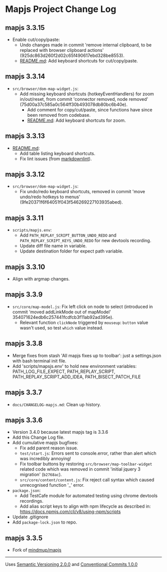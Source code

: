 # Mapjs Project Change Log

## mapjs 3.3.15

- Enable cut/copy/paste:
  - Undo changes made in commit 'remove internal clipboard, to be replaced with browser clipboard actions' (925dc863d260f2d02c65f490617ebd328be8553).
  - [README.md](README.md): Add keyboard shortcuts for cut/copy/paste.

## mapjs 3.3.14

- `src/browser/dom-map-widget.js`:
  - Add missing keyboard shortcuts (hotkeyEventHandlers) for zoom in/out/reset, from commit 'connector removed, node removed' (75d00a37c585a0c564ff30b493078db80bc6b40e).
    - Add comment for copy/cut/paste, since functions have since been removed from codebase.
    - [README.md](README.md): Add keyboard shortcuts for zoom.

## mapjs 3.3.13

- [README.md](README.md):
  - Add table listing keyboard shortcuts.
  - Fix lint issues (from [markdownlint](https://marketplace.visualstudio.com/items?itemName=DavidAnson.vscode-markdownlint)).

## mapjs 3.3.12

- `src/browser/dom-map-widget.js`:
  - Fix undo/redo keyboard shortcuts, removed in commit 'move undo/redo hotkeys to menus' (9fe20371f6f64051f043f546269227103935abed).

## mapjs 3.3.11

- `scripts/mapjs.env`:
  - Add `PATH_REPLAY_SCRIPT_BUTTON_UNDO_REDO` and `PATH_REPLAY_SCRIPT_KEYS_UNDO_REDO` for new devtools recording.
  - Update diff file name in variable.
  - Update destination folder for expect path variable.

## mapjs 3.3.10

- Align with argmap changes.

## mapjs 3.3.9

- `src/core/map-model.js`: Fix left click on node to select (introduced in commit 'moved addLinkMode out of mapModel' 354071624edb6c257441fcdfcb3f11ab92ad395e).
  - Relevant function `clickNode` triggered by `mouseup`: `button` value wasn't used, so test `which` value instead.

## mapjs 3.3.8

- Merge fixes from stash 'All mapjs fixes up to toolbar': just a settings.json with bash terminal init file.
- Add 'scripts/mapsjs.env' to hold new environment variables: PATH_LOG_FILE_EXPECT, PATH_REPLAY_SCRIPT, PATH_REPLAY_SCRIPT_ADD_IDEA, PATH_BISECT_PATCH_FILE

## mapjs 3.3.7

- `docs/CHANGELOG-mapjs.md`: Clean up history.

## mapjs 3.3.6

- Version 3.4.0 because latest mapjs tag is 3.3.6
- Add this Change Log file.
- Add cumulative mapjs bugfixes:
  - Fix add parent reason issue.
  - `test/start.js`: Errors sent to console.error, rather than alert which was incredibly annoying!
  - Fix toolbar buttons by restoring `src/browser/map-toolbar-widget` related code which was removed in commit 'initial jquery 3 migration' (`b2768ac`).
  - `src/core/content/content.js`: Fix reject call syntax which caused unrecognised function '_' error.
- `package.json`:
  - Add TestCafe module for automated testing using chrome devtools recordings.
  - Add alias script keys to align with npm lifecycle as described in: <https://docs.npmjs.com/cli/v8/using-npm/scripts>
- Update .gitignore
- Add `package-lock.json` to repo.

## mapjs 3.3.5

- Fork of [mindmup/mapjs](https://github.com/mindmup/mapjs)

----------------

Uses [Semantic Versioning 2.0.0](https://semver.org/) and [Conventional Commits 1.0.0](https://www.conventionalcommits.org/en/v1.0.0/)
